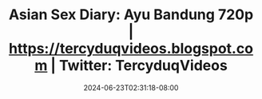 --- 
title: "Asian Sex Diary: Ayu Bandung 720p | https://tercyduqvideos.blogspot.com | Twitter: TercyduqVideos"
description: "video   Asian Sex Diary: Ayu Bandung 720p | https://tercyduqvideos.blogspot.com | Twitter: TercyduqVideos simontox   new"
date: 2024-06-23T02:31:18-08:00
file_code: "egwvmn3hf0jk"
draft: false
cover: "c78hpofbf4ojs3ba.jpg"
tags: ["Asian", "Sex", "Ayu", "Bandung", "TercyduqVideos", "bokep-indo", "bokep-viral", "bokep-ig"]
length: 1540
fld_id: "1483166"
foldername: "Asian s3x diary bandung"
categories: ["Asian s3x diary bandung"]
views: 0
---